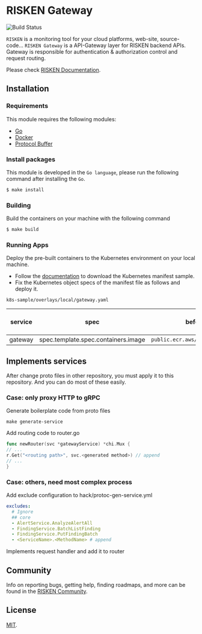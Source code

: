 # RISKEN Gateway

![Build Status](https://codebuild.ap-northeast-1.amazonaws.com/badges?uuid=eyJlbmNyeXB0ZWREYXRhIjoiVXhYVityeklNcTJBSEw5eVhIcUpvbVpFOGRoUDJiSTROMzJodmYxc2phRVI3dFA5Y2xnbFd6VUdUelczQms3YjFCNnEzYjczNDVCN250Wkd0T3dMdFVjPSIsIml2UGFyYW1ldGVyU3BlYyI6IjY5K3lhTUNERmF3SlBuYlciLCJtYXRlcmlhbFNldFNlcmlhbCI6MX0%3D&branch=master)

`RISKEN` is a monitoring tool for your cloud platforms, web-site, source-code... 
`RISKEN Gateway` is a API-Gateway layer for RISKEN backend APIs. Gateway is responsible for authentication & authorization control and request routing.

Please check [RISKEN Documentation](https://docs.security-hub.jp/).

## Installation

### Requirements

This module requires the following modules:

- [Go](https://go.dev/doc/install)
- [Docker](https://docs.docker.com/get-docker/)
- [Protocol Buffer](https://grpc.io/docs/protoc-installation/)

### Install packages

This module is developed in the `Go language`, please run the following command after installing the `Go`.

```bash
$ make install
```

### Building

Build the containers on your machine with the following command

```bash
$ make build
```

### Running Apps

Deploy the pre-built containers to the Kubernetes environment on your local machine.

- Follow the [documentation](https://docs.security-hub.jp/admin/infra_local/#risken) to download the Kubernetes manifest sample.
- Fix the Kubernetes object specs of the manifest file as follows and deploy it.

`k8s-sample/overlays/local/gateway.yaml`

| service | spec                                | before (public images)                         | after (pre-build images on your machine) |
| ------- | ----------------------------------- | ---------------------------------------------- | ---------------------------------------- |
| gateway | spec.template.spec.containers.image | `public.ecr.aws/risken/gateway/gateway:latest` | `gateway/gateway:latest`                 |

## Implements services

After change proto files in other repository, you must apply it to this repository. And you can do most of these easily.

### Case: only proxy HTTP to gRPC

Generate boilerplate code from proto files

```shell
make generate-service
```

Add routing code to router.go

```go
func newRouter(svc *gatewayService) *chi.Mux {
// ... 
r.Get("<routing path>", svc.<generated method>) // append
// ...
}
```

### Case: others, need most complex process

Add exclude configuration to hack/protoc-gen-service.yml

```yaml
excludes:
  # Ignore
  ## core
  - AlertService.AnalyzeAlertAll
  - FindingService.BatchListFinding
  - FindingService.PutFindingBatch
  - <ServiceName>.<MethodName> # append
```

Implements request handler and add it to router

## Community

Info on reporting bugs, getting help, finding roadmaps,
and more can be found in the [RISKEN Community](https://github.com/ca-risken/community).

## License

[MIT](LICENSE).
